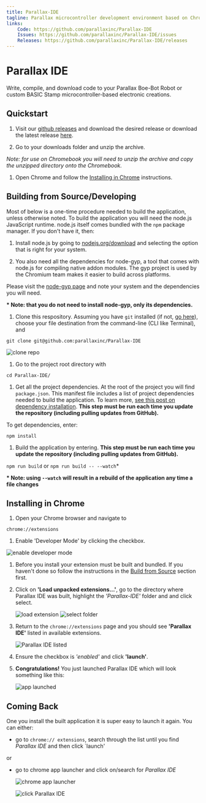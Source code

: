 ```yaml
---
title: Parallax-IDE
tagline: Parallax microcontroller development environment based on Chrome applications.
links:
    Code: https://github.com/parallaxinc/Parallax-IDE
    Issues: https://github.com/parallaxinc/Parallax-IDE/issues
    Releases: https://github.com/parallaxinc/Parallax-IDE/releases
---
```

# Parallax IDE
Write, compile, and download code to your Parallax Boe-Bot Robot or custom BASIC Stamp microcontroller-based electronic creations.

## Quickstart

1. Visit our [github releases](https://github.com/parallaxinc/Parallax-IDE/releases) and download the desired release or download the latest release [here](https://github.com/parallaxinc/Parallax-IDE/releases/latest).

1. Go to your downloads folder and unzip the archive.

  _*Note:* for use on Chromebook you will need to unzip the archive and copy the unzipped directory onto the Chromebook._

1. Open Chrome and follow the [Installing in Chrome](https://github.com/parallaxinc/Parallax-IDE#user-content-installing-in-chrome) instructions.

## Building from Source/Developing

Most of below is a one-time procedure needed to build the application, unless otherwise noted.  To build the application you will need the node.js JavaScript runtime.  node.js itself comes bundled with the `npm` package manager. If you don't have it, then:

1. Install node.js by going to [nodejs.org/download](https://nodejs.org/download/) and selecting the option that is right for your system.

1. You also need all the dependencies for node-gyp, a tool that comes with node.js for compiling native addon modules.  The gyp project is used by the Chromium team makes it easier to build across platforms.

  Please visit the [node-gyp page](https://github.com/TooTallNate/node-gyp#installation) and note your system and the dependencies you will need.

  __* Note: that you do not need to install node-gyp, only its dependencies.__

1. Clone this respository.  Assuming you have `git` installed (if not, [go here](http://git-scm.com/book/en/v2/Getting-Started-Installing-Git)), choose your file destination from the command-line (CLI like Terminal), and

  ` git clone git@github.com:parallaxinc/Parallax-IDE `

  ![clone repo](readme-images/clone-ParallaxIDE.png)

1. Go to the project root directory with

  ` cd Parallax-IDE/ `

1. Get all the project dependencies.  At the root of the project you will find `package.json`.  This manifest file includes a list of project dependencies needed to build the application. To learn more, [see this post on dependency installation](https://github.com/iceddev/getting-started/blob/master/environments/nodejs-and-npm.md#user-content-dependency-installation). __This step must be run each time you update the repository (including pulling updates from GitHub).__

  To get dependencies, enter:

  ` npm install `

1. Build the application by entering. __This step must be run each time you update the repository (including pulling updates from GitHub).__

  `npm run build` or `npm run build -- --watch`*

  __* Note: using `--watch` will result in a rebuild of the application any time a file changes__


## Installing in Chrome

1. Open your Chrome browser and navigate to

  ` chrome://extensions `

1. Enable 'Developer Mode' by clicking the checkbox.

  ![enable developer mode](readme-images/enable-developer-mode.png)

1. Before you install your extension must be built and bundled.  If you haven't done so follow the instructions in the [Build from Source](#user-content-build-from-source) section first.

1. Click on __'Load unpacked extensions...'__, go to the directory where Parallax IDE was built, highlight the *'Parallax-IDE'* folder and and click select.

	![load extension](readme-images/load-unpacked-extensions.png)
	![select folder](readme-images/select-extension-folder.png)

1. Return to the ` chrome://extensions ` page and you should see __'Parallax IDE'__ listed in available extensions.

	![Parallax IDE listed](readme-images/ParallaxIDE-listed.png)
1. Ensure the checkbox is *'enabled'* and click __'launch'__.
1. __Congratulations!__ You just launched Parallax IDE which will look something like this:

	![app launched](readme-images/ParallaxIDE-launched.png)


## Coming Back

One you install the built application it is super easy to launch it again.  You can either:

* go to ` chrome:// extensions `, search through the list until you find *Parallax IDE* and then click `launch'

or

* go to chrome app launcher and click on/search for *Parallax IDE*

  ![chrome app launcher](readme-images/chrome-app-launcher.png)

  ![click Parallax IDE](readme-images/search-chrome-app-launcher.png)


